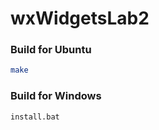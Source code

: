 # wxWidgetsLab2

### Build for Ubuntu
```bash
make
```

### Build for Windows 
```cmd
install.bat
```
